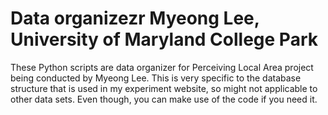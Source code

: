 Data organizezr
Myeong Lee, University of Maryland College Park
====================================================

These Python scripts are data organizer for Perceiving Local Area project being conducted by Myeong Lee.
This is very specific to the database structure that is used in my experiment website, so might not applicable to other data sets.
Even though, you can make use of the code if you need it. 